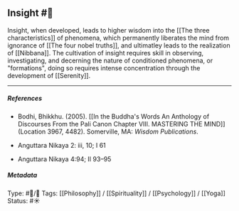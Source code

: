 ## Insight #🧠 

Insight, when developed, leads to higher wisdom into the [[The three characteristics]] of phenomena, which permanently liberates the mind from ignorance of [[The four nobel truths]], and ultimatley leads to the realization of [[Nibbana]]. The cultivation of insight requires skill in observing, investigating, and decerning the nature of conditioned phenomena, or "formations", doing so requires intense concentration through the development of [[Serenity]]. 

___

##### References

- Bodhi, Bhikkhu. (2005). [[In the Buddha's Words An Anthology of Discourses From the Pali Canon Chapter VIII. MASTERING THE MIND]] (Location 3967, 4482). Somerville, MA: _Wisdom Publications_.

- Anguttara Nikaya 2: iii, 10; I 61

- Anguttara Nikaya 4:94; II 93–95

##### Metadata
Type: #🔵/🔵 
Tags: [[Philosophy]] / [[Spirituality]] / [[Psychology]] / [[Yoga]]
Status: #☀️ 